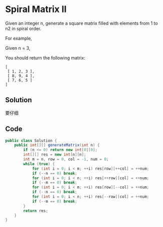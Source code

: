 # Spiral Matrix II

Given an integer n, generate a square matrix filled with elements from 1 to n2 in spiral order.

For example,

Given n = 3,

You should return the following matrix:

    [
     [ 1, 2, 3 ],
     [ 8, 9, 4 ],
     [ 7, 6, 5 ]
    ]
    
## Solution

要仔细

## Code

```java
public class Solution {
    public int[][] generateMatrix(int n) {
        if (n <= 0) return new int[0][0];
        int[][] res = new int[n][n];
        int m = n, row = 0, col = -1, num = 0;
        while (true) {
            for (int i = 0; i < m; ++i) res[row][++col] = ++num;
            if (--n == 0) break;
            for (int i = 0; i < n; ++i) res[++row][col] = ++num;
            if (--m == 0) break;
            for (int i = 0; i < m; ++i) res[row][--col] = ++num;
            if (--n == 0) break;
            for (int i = 0; i < n; ++i) res[--row][col] = ++num;
            if (--m == 0) break;
        }
        return res;
    }
}
```

